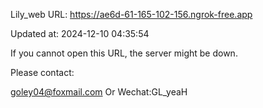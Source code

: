 Lily_web URL: https://ae6d-61-165-102-156.ngrok-free.app

Updated at: 2024-12-10 04:35:54

If you cannot open this URL, the server might be down.

Please contact: 

goley04@foxmail.com Or Wechat:GL_yeaH